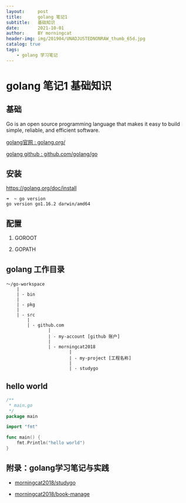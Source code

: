 ```yaml
---
layout:     post
title:      golang 笔记1
subtitle:   基础知识
date:       2021-10-01
author:     BY morningcat
header-img: img/201904/UNADJUSTEDNONRAW_thumb_65d.jpg
catalog: true
tags:
    - golang 学习笔记
---
```


# golang 笔记1 基础知识

## 基础

Go is an open source programming language that makes it easy to build simple, reliable, and efficient software.

[golang官网 : golang.org/](https://golang.org/)

[golang github : github.com/golang/go](https://github.com/golang/go)

## 安装

https://golang.org/doc/install

```
➜  ~ go version
go version go1.16.2 darwin/amd64
```

## 配置

1. GOROOT

2. GOPATH

## golang 工作目录

```
～/go-workspace
    |
    | - bin
    |
    | - pkg
    |
    | - src
        |
        | - github.com
                |
                | - my-account [github 账户]
                |
                | - morningcat2018
                        |
                        | - my-project [工程名称]
                        |
                        | - studygo
```

## hello world

```go
/**
 * main.go
 */
package main

import "fmt"

func main() {
	fmt.Println("hello world")
}
```



## 附录：golang学习笔记与实践

- [morningcat2018/studygo](https://github.com/morningcat2018/studygo)

- [morningcat2018/book-manage](https://github.com/morningcat2018/book-manage)